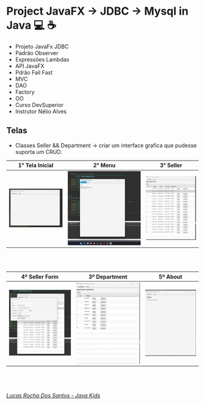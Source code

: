 # Project JavaFX -> JDBC -> Mysql in Java :computer: :coffee:

-  Projeto JavaFx JDBC 
 - Padrão Observer
 - Expressões Lambdas
 - API JavaFX
 - Pdrão Fail Fast
 - MVC
 - DAO
 - Factory
 - OO
 - Curso DevSuperior
 - Instrutor Nélio Alves


## Telas 

- Classes Seller && Department -> criar um interface grafica que pudesse suporta um CRUD.



| 1° Tela Inicial  | 2° Menu  | 3° Seller |
|---|---|---|
| ![Screenshot_1](https://github.com/MRLRSX/ProjectFX/blob/main/Imagens/img01.jpg)  | ![Screenshot_1](https://github.com/MRLRSX/ProjectFX/blob/main/Imagens/img06.jpg)  | ![Screenshot_1](https://github.com/MRLRSX/ProjectFX/blob/main/Imagens/img02.jpg) 
<br><br>

| 4º Seller Form | 3º Department | 5º About |  
|---|---|---|
| ![Screenshot_1](https://github.com/MRLRSX/ProjectFX/blob/main/Imagens/img03.jpg)  | ![Screenshot_1](https://github.com/MRLRSX/ProjectFX/blob/main/Imagens/img04.jpg) | ![Screenshot_1](https://github.com/MRLRSX/ProjectFX/blob/main/Imagens/img05.jpg) | 

<br><br>

###### [Lucas Rocha Dos Santos - Java Kids](https://www.linkedin.com/in/lrdns/)
